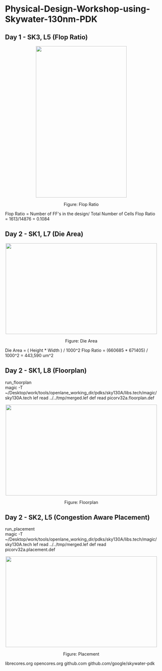 # Physical-Design-Workshop-using-Skywater-130nm-PDK


## Day 1 - SK3, L5 (Flop Ratio)

<p align="center">
  <img width="300" height="500" src="https://i.imgur.com/HdOrvc0.jpg"
</p>
  <p align="center">
    Figure: Flop Ratio
</p>



Flop Ratio = Number of FF's in the design/ Total Number of Cells
Flop Ratio = 1613/14876 = 0.1084


## Day 2 - SK1, L7 (Die Area)

<p align="center">
  <img width="500" height="300" src="https://i.imgur.com/YzGBf5Q.jpg"
</p>
  <p align="center">
    Figure: Die Area
</p>



Die Area = ( Height * Width ) / 1000^2
Flop Ratio = (660685 * 671405) / 1000^2 = 443,590 um^2

## Day 2 - SK1, L8 (Floorplan)

run_floorplan \
magic -T ~/Desktop/work/tools/openlane_working_dir/pdks/sky130A/libs.tech/magic/sky130A.tech lef read ../../tmp/merged.lef def read picorv32a.floorplan.def

<p align="center">
  <img width="500" height="300" src="https://i.imgur.com/CJlsobJ.jpg"
</p>
  <p align="center">
    Figure: Floorplan
</p>


## Day 2 - SK2, L5 (Congestion Aware Placement)

run_placement \
magic -T ~/Desktop/work/tools/openlane_working_dir/pdks/sky130A/libs.tech/magic/sky130A.tech lef read ../../tmp/merged.lef def read picorv32a.placement.def

<p align="center">
  <img width="500" height="300" src="https://i.imgur.com/FQ2X0NH.jpg"
</p>
  <p align="center">
    Figure: Placement
</p>





















librecores.org
opencores.org
github.com
github.com/google/skywater-pdk
